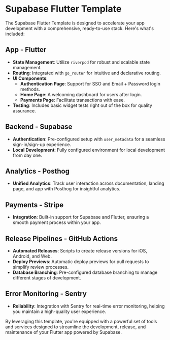 # Supabase Flutter Template

The Supabase Flutter Template is designed to accelerate your app development with a comprehensive, ready-to-use stack. Here's what's included:

## App - Flutter

- **State Management**: Utilize `riverpod` for robust and scalable state management.
- **Routing**: Integrated with `go_router` for intuitive and declarative routing.
- **UI Components**:
  - **Authentication Page**: Support for SSO and Email + Password login methods.
  - **Home Page**: A welcoming dashboard for users after login.
  - **Payments Page**: Facilitate transactions with ease.
- **Testing**: Includes basic widget tests right out of the box for quality assurance.

## Backend - Supabase

- **Authentication**: Pre-configured setup with `user_metadata` for a seamless sign-in/sign-up experience.
- **Local Development**: Fully configured environment for local development from day one.

## Analytics - Posthog

- **Unified Analytics**: Track user interaction across documentation, landing page, and app with Posthog for insightful analytics.

## Payments - Stripe

- **Integration**: Built-in support for Supabase and Flutter, ensuring a smooth payment process within your app.

## Release Pipelines - GitHub Actions

- **Automated Releases**: Scripts to create release versions for iOS, Android, and Web.
- **Deploy Previews**: Automatic deploy previews for pull requests to simplify review processes.
- **Database Branching**: Pre-configured database branching to manage different stages of development.

## Error Monitoring - Sentry

- **Reliability**: Integration with Sentry for real-time error monitoring, helping you maintain a high-quality user experience.

By leveraging this template, you're equipped with a powerful set of tools and services designed to streamline the development, release, and maintenance of your Flutter app powered by Supabase.
